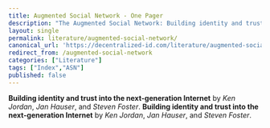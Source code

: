 ```yaml
---
title: Augmented Social Network - One Pager
description: "The Augmented Social Network: Building identity and trust into the next-generation Internet ;TLDR"
layout: single
permalink: literature/augmented-social-network/
canonical_url: 'https://decentralized-id.com/literature/augmented-social-network/'
redirect_from: /augmented-social-network
categories: ["Literature"]
tags: ["Index","ASN"]
published: false
---
```


**Building identity and trust into the next-generation Internet** by *Ken Jordan*, *Jan Hauser*, and *Steven Foster*.
**Building identity and trust into the next-generation Internet** by *Ken Jordan*, *Jan Hauser*, and *Steven Foster*.